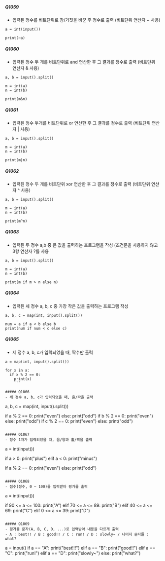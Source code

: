 ##### Q1059
- 입력된 정수를 비트단위로 참/거짓을 바꾼 후 정수로 출력 (비트단위 연산자 ~ 사용)
```
a = int(input())

print(~a)
```

##### Q1060
- 입력된 정수 두 개를 비트단위로 and 연산한 후 그 결과를 정수로 출력 (비트단위 연산자 & 사용)
```
a, b = input().split()

m = int(a)
n = int(b)

print(m&n)
```

##### Q1061
- 입력된 정수 두개를 비트단위로 or 연산한 후 그 결과를 정수로 출력 (비트단위 연산자 | 사용)
```
a, b = input().split()

m = int(a)
n = int(b)

print(m|n)
```

##### Q1062
- 입력된 정수 두 개를 비트단위 xor 연산한 후 그 결과를 정수로 출력 (비트단위 연산자 ^ 사용)
```
a, b = input().split()

m = int(a)
n = int(b)

print(m^n)
```

##### Q1063
- 입력된 두 정수 a,b 중 큰 값을 출력하는 프로그램을 작성 (조건문을 사용하지 않고 3항 연산자 ?를 사용
```
a, b = input().split()

m = int(a)
n = int(b)

print(m if m > n else n)
```

##### Q1064
- 입력된 세 정수 a, b, c 중 가장 작은 값을 출력하는 프로그램 작성
```
a, b, c = map(int, input().split())

num = a if a < b else b
print(num if num < c else c)
```

##### Q1065
- 세 정수 a, b, c가 입력되었을 때, 짝수만 출력
```
a = map(int, input().split())

for x in a:
  if x % 2 == 0:
    print(x)
    ```

##### Q1066
- 세 정수 a, b, c가 입력되었을 때, 홀/짝을 출력
```
a, b, c = map(int, input().split())

if a % 2 == 0:
  print("even")
else:
  print("odd")
if b % 2 == 0:
  print("even")
else:
  print("odd")
if c % 2 == 0:
  print("even")
else:
  print("odd")
  ```
  
##### Q1067
- 정수 1개가 입력되었을 때, 음/양과 홀/짝을 출력
```
a = int(input())

if a > 0:
  print("plus")
elif a < 0:
  print("minus")

if a % 2 == 0:
  print("even")
else:
  print("odd")
  ```
  
##### Q1068
- 점수(정수, 0 ~ 100)를 입력받아 평가를 출력
```
a = int(input())

if 90 <= a <= 100:
  print("A")
elif 70 <= a <= 89:
  print("B")
elif 40 <= a <= 69:
  print("C")
elif 0 <= a <= 39:
  print("D")
 ```
 
##### Q1069
- 평가를 문자(A, B, C, D, ...)로 입력받아 내용을 다르게 출력
- A : best!! / B : good!! / C : run! / D : slowly~ / 나머지 문자들 : what?
```
a = input()
if a == "A":
  print("best!!!")
elif a == "B":
  print("good!!")
elif a == "C":
  print("run!")
elif a == "D":
  print("slowly~")
else:
  print("what?")
```
